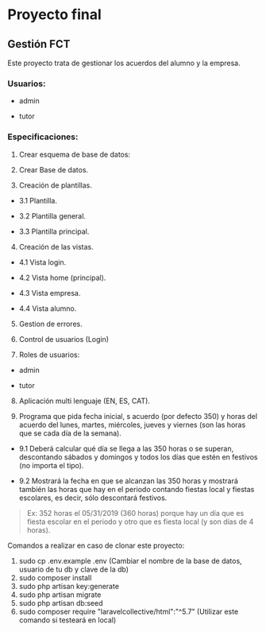
# Proyecto final

## Gestión FCT

Este proyecto trata de gestionar los acuerdos del alumno y la empresa.

### Usuarios:

- admin

- tutor

### Especificaciones:

1. Crear esquema de base de datos:

2. Crear Base de datos.

3. Creación de plantillas.

- 3.1 Plantilla.

- 3.2 Plantilla general.

- 3.3 Plantilla principal.

4. Creación de las vistas.

- 4.1 Vista login.

- 4.2 Vista home (principal).

- 4.3 Vista empresa.

- 4.4 Vista alumno.

5. Gestion de errores.

6. Control de usuarios (Login)

7. Roles de usuarios:

- admin

- tutor

8. Aplicación multi lenguaje (EN, ES, CAT).

9. Programa que pida fecha inicial, s acuerdo (por defecto 350) y horas del acuerdo del lunes, martes, miércoles, jueves y viernes (son las horas que se cada día de la semana).

- 9.1 Deberá calcular qué día se llega a las 350 horas o se superan, descontando sábados y domingos y todos los días que estén en festivos (no importa el tipo).

- 9.2 Mostrará la fecha en que se alcanzan las 350 horas y mostrará también las horas que hay en el periodo contando fiestas local y fiestas escolares, es decir, sólo descontará festivos.

> Ex: 352 horas el 05/31/2019 (360 horas) porque hay un día que es fiesta escolar en el periodo y otro que es fiesta local (y son días de 4 horas).

Comandos a realizar en caso de clonar este proyecto:
1. sudo cp .env.example .env (Cambiar el nombre de la base de datos, usuario de tu db y clave de la db)
2. sudo composer install
3. sudo php artisan key:generate
4. sudo php artisan migrate
5. sudo php artisan db:seed
6. sudo composer require "laravelcollective/html":"^5.7" (Utilizar este comando si testeará en local)